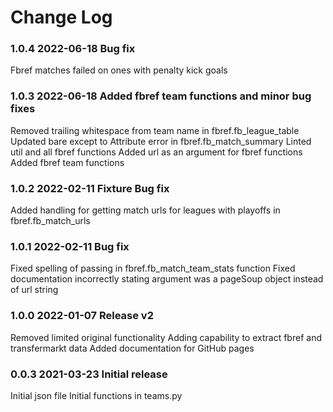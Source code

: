 # Change Log

### 1.0.4 2022-06-18 Bug fix
Fbref matches failed on ones with penalty kick goals

### 1.0.3 2022-06-18 Added fbref team functions and minor bug fixes
Removed trailing whitespace from team name in fbref.fb_league_table
Updated bare except to Attribute error in fbref.fb_match_summary
Linted util and all fbref functions
Added url as an argument for fbref functions
Added fbref team functions

### 1.0.2 2022-02-11 Fixture Bug fix
Added handling for getting match urls for leagues with playoffs in fbref.fb_match_urls

### 1.0.1 2022-02-11 Bug fix
Fixed spelling of passing in fbref.fb_match_team_stats function
Fixed documentation incorrectly stating argument was a pageSoup object instead of url string

### 1.0.0 2022-01-07 Release v2
Removed limited original functionality
Adding capability to extract fbref and transfermarkt data
Added documentation for GitHub pages

### 0.0.3 2021-03-23 Initial release
Initial json file
Initial functions in teams.py
